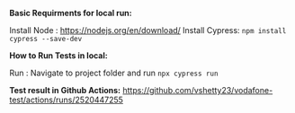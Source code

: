**Basic Requirments for local run:**

Install Node :  https://nodejs.org/en/download/
Install Cypress: `npm install cypress --save-dev`

**How to Run Tests in local:**

Run : Navigate to project folder and run `npx cypress run`

**Test result in Github Actions:**
https://github.com/vshetty23/vodafone-test/actions/runs/2520447255
